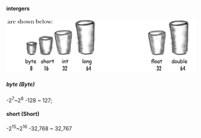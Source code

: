 #### intergers

![](unnamed.png)

##### byte (Byte)
-2<sup>7</sup>~2<sup>8</sup>
-128 ~ 127;

#### short (Short)
-2<sup>15</sup>~2<sup>16</sup>
-32,768 ~ 32,767


